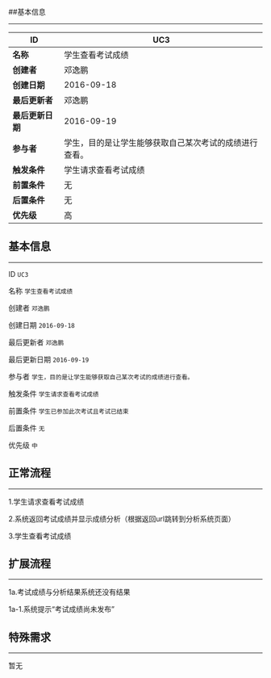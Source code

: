 ##基本信息

----

|ID|UC3|
|---|---|
|**名称**|学生查看考试成绩|
|**创建者**|邓逸鹏|
|**创建日期**|2016-09-18|
|**最后更新者**|邓逸鹏|
|**最后更新日期**|2016-09-19|
|**参与者**|学生，目的是让学生能够获取自己某次考试的成绩进行查看。|
|**触发条件**|学生请求查看考试成绩|
|**前置条件**|无|
|**后置条件**|无|
|**优先级**|高|

## 基本信息

----

ID `UC3`

名称 `学生查看考试成绩`

创建者 `邓逸鹏`

创建日期 `2016-09-18`

最后更新者 `邓逸鹏`

最后更新日期 `2016-09-19`

参与者 `学生，目的是让学生能够获取自己某次考试的成绩进行查看。`

触发条件 `学生请求查看考试成绩`

前置条件 `学生已参加此次考试且考试已结束`

后置条件 `无`

优先级 `中`

## 正常流程

----

1.学生请求查看考试成绩
2.系统返回考试成绩并显示成绩分析（根据返回url跳转到分析系统页面）
3.学生查看考试成绩## 扩展流程

----

1a.考试成绩与分析结果系统还没有结果
1a-1.系统提示“考试成绩尚未发布”## 特殊需求

----

暂无